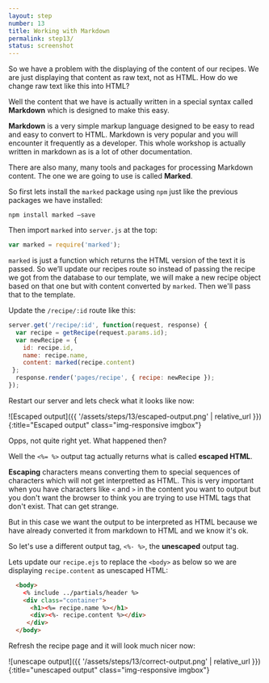 ```yaml
---
layout: step
number: 13
title: Working with Markdown
permalink: step13/
status: screenshot
---
```


So we have a problem with the displaying of the content of our recipes.  We are just displaying that content as raw text, not as HTML.  How do we change raw text like this into HTML?  

Well the content that we have is actually written in a special syntax called **Markdown** which is designed to make this easy.

**Markdown** is a very simple markup language designed to be easy to read and easy to convert to HTML.  Markdown is very popular and you will encounter it frequently as a developer.  This whole workshop is actually written in markdown as is a lot of other documentation.

There are also many, many tools and packages for processing Markdown content.  The one we are going to use is called **Marked**.

So first lets install the `marked` package using `npm` just like the previous packages we have installed:

```
npm install marked —save
```

Then import `marked` into `server.js` at the top:

```javascript
var marked = require('marked');
```

`marked` is just a function which returns the HTML version of the text it is passed.  So we’ll update our recipes route so instead of passing the recipe we got from the database to our template, we will make a new recipe object based on that one but with content converted by `marked`.  Then we'll pass that to the template.

Update the `/recipe/:id` route like this:

```javascript
server.get('/recipe/:id', function(request, response) {
  var recipe = getRecipe(request.params.id);
  var newRecipe = {
    id: recipe.id,
    name: recipe.name,
    content: marked(recipe.content)
 };
  response.render('pages/recipe', { recipe: newRecipe });
});
```

Restart our server and lets check what it looks like now:

![Escaped output]({{ '/assets/steps/13/escaped-output.png' | relative_url }}){:title="Escaped output" class="img-responsive imgbox"}


Opps, not quite right yet.  What happened then?

Well the `<%= %>` output tag actually returns what is called **escaped  HTML**.  

**Escaping** characters means converting them to special sequences of characters which will not get interpretted as HTML.  This is very important when you have characters like `<` and `>` in the content you want to output but you don't want the browser to think you are trying to use HTML tags that don't exist.  That can get strange.

But in this case we want the output to be interpreted as HTML because we have already converted it from markdown to HTML and we know it's ok.  

So let's use a different output tag, `<%- %>`, the **unescaped** output tag.

Lets update our `recipe.ejs`  to replace the `<body>` as below so we are displaying `recipe.content` as unescaped HTML:  

```html
  <body>
    <% include ../partials/header %>
    <div class="container">
      <h1><%= recipe.name %></h1>
      <div><%- recipe.content %></div>
  	 </div>
  </body>
```

Refresh the recipe page and it will look much nicer now:

![unescape output]({{ '/assets/steps/13/correct-output.png' | relative_url }}){:title="unescaped output" class="img-responsive imgbox"}
